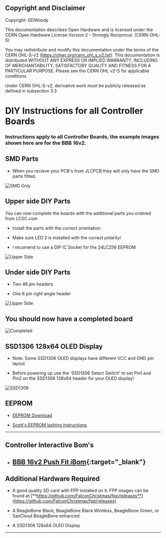 ## Copyright and Disclaimer
Copyright: GDWoody

This documentation describes Open Hardware and is licensed under the CERN Open Hardware License Version 2 - Strongly Reciprocal. (CERN-OHL-S)

You may redistribute and modify this documentation under the terms of the CERN OHL-S-v2 (https://ohwr.org/cern_ohl_s_v2.txt). This documentation is distributed WITHOUT ANY EXPRESS OR IMPLIED WARRANTY, INCLUDING OF MERCHANTABILITY, SATISFACTORY QUALITY AND FITNESS FOR A PARTICULAR PURPOSE. Please see the CERN OHL v2-S for applicable conditions

Under CERN OHL-S-v2, derivative work must be publicly released as defined in subsection 3.3

# DIY Instructions for all Controller Boards


### Instructions apply to all Controller Boards, the example images shown here are for the BBB 16v2.

## SMD Parts

* When you recieve your PCB's from JLCPCB they will only have the SMD parts fitted.


![SMD Only](https://github.com/GDWoody/Pixel-Controllers/blob/main/bbb_16/image/BBB_16v2_SMD_Only.png)


## Upper side DIY Parts

You can now complete the boards with the additional parts you ordered from LCSC.com


* Install the parts with the correct orientation 

* Make sure LED 2 is installed with the correct polarity!

* I recomend to use a DIP IC Socket for the 24LC256 EEPROM


![Upper Side ](https://github.com/GDWoody/Pixel-Controllers/blob/main/bbb_16/image/BBB_16v2_Other_Only.png)


## Under side DIY Parts

* Two 46 pin headers

* One 6 pin right angle header 


![Upper Side](https://github.com/GDWoody/Pixel-Controllers/blob/main/bbb_16/image/BBB_16v2_SMD_Under.png)


## You should now have a completed board


![Completed](https://github.com/GDWoody/Pixel-Controllers/blob/main/bbb_16/image/BBB_16v2_Completed.png)


## SSD1306 128x64 OLED Display

* Note: Some SSD1306 OLED displays have different VCC and GND pin layout

* Before powering up use the 'SSD1306 Select Switch' to set Pin1 and Pin2 on the SSD1306 128x64 header for your OLED display!


![SSD1306](https://github.com/GDWoody/Pixel-Controllers/blob/main/bbb_16/image/BBB_16v2_SMD.png)


 ## EEPROM

 * [EEPROM Download](https://github.com/GDWoody/Pixel-Controllers/blob/main/eeprom/BBB16v2-221118135219-eeprom.bin)

 * [Scott's EEPROM lashing instructions](https://github.com/computergeek1507/PB_16/blob/master/Flashing_EEPROM.md)

---
## Controller Interactive Bom's

* ## [**BBB 16v2 Push Fit iBom**](https://gdwoody.github.io/bbb_16_push/BBB_16v2_SMD_Push_ibom.html){:target="_blank"}

 ## Additional Hardware Required

* A good quality SD card with FPP installed on it. FPP images can be found at [**https://github.com/FalconChristmas/fpp/releases**](https://github.com/FalconChristmas/fpp/releases)

* A BeagleBone Black, BeagleBone Black Wireless, BeagleBone Green, or SanCloud BeagleBone enhanced 

* A SSD1306 128x64 OLED Display

---